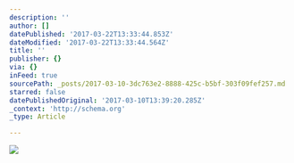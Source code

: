 ```yaml
---
description: ''
author: []
datePublished: '2017-03-22T13:33:44.853Z'
dateModified: '2017-03-22T13:33:44.564Z'
title: ''
publisher: {}
via: {}
inFeed: true
sourcePath: _posts/2017-03-10-3dc763e2-8888-425c-b5bf-303f09fef257.md
starred: false
datePublishedOriginal: '2017-03-10T13:39:20.285Z'
_context: 'http://schema.org'
_type: Article

---
```

![](https://the-grid-user-content.s3-us-west-2.amazonaws.com/b52fd081-6423-4152-8cfc-724c7657c43d.jpg)